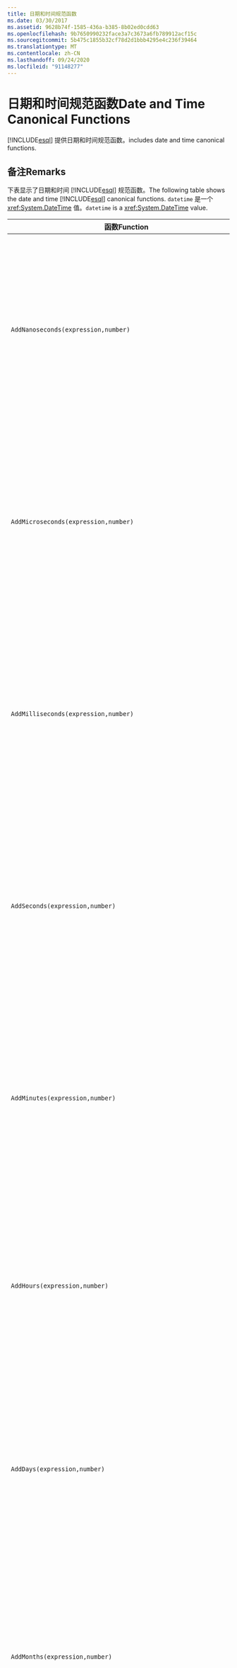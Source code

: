 ```yaml
---
title: 日期和时间规范函数
ms.date: 03/30/2017
ms.assetid: 9628b74f-1585-436a-b385-8b02ed0cdd63
ms.openlocfilehash: 9b7650990232face3a7c3673a6fb789912acf15c
ms.sourcegitcommit: 5b475c1855b32cf78d2d1bbb4295e4c236f39464
ms.translationtype: MT
ms.contentlocale: zh-CN
ms.lasthandoff: 09/24/2020
ms.locfileid: "91148277"
---
```

# <a name="date-and-time-canonical-functions"></a><span data-ttu-id="86a48-102">日期和时间规范函数</span><span class="sxs-lookup"><span data-stu-id="86a48-102">Date and Time Canonical Functions</span></span>

[!INCLUDE[esql](../../../../../../includes/esql-md.md)] <span data-ttu-id="86a48-103">提供日期和时间规范函数。</span><span class="sxs-lookup"><span data-stu-id="86a48-103">includes date and time canonical functions.</span></span>  
  
## <a name="remarks"></a><span data-ttu-id="86a48-104">备注</span><span class="sxs-lookup"><span data-stu-id="86a48-104">Remarks</span></span>  

 <span data-ttu-id="86a48-105">下表显示了日期和时间 [!INCLUDE[esql](../../../../../../includes/esql-md.md)] 规范函数。</span><span class="sxs-lookup"><span data-stu-id="86a48-105">The following table shows the date and time [!INCLUDE[esql](../../../../../../includes/esql-md.md)] canonical functions.</span></span> <span data-ttu-id="86a48-106">`datetime` 是一个 <xref:System.DateTime> 值。</span><span class="sxs-lookup"><span data-stu-id="86a48-106">`datetime` is a <xref:System.DateTime> value.</span></span>  
  
|<span data-ttu-id="86a48-107">函数</span><span class="sxs-lookup"><span data-stu-id="86a48-107">Function</span></span>|<span data-ttu-id="86a48-108">描述</span><span class="sxs-lookup"><span data-stu-id="86a48-108">Description</span></span>|  
|--------------|-----------------|  
|`AddNanoseconds(expression,number)`|<span data-ttu-id="86a48-109">将指定的毫微秒 `number` 添加到 `expression`。</span><span class="sxs-lookup"><span data-stu-id="86a48-109">Adds the specified `number` of nanoseconds to the `expression`.</span></span><br /><br /> <span data-ttu-id="86a48-110">**参数**</span><span class="sxs-lookup"><span data-stu-id="86a48-110">**Arguments**</span></span><br /><br /> <span data-ttu-id="86a48-111">`expression`：`DateTime`、`DateTimeOffset` 或 `Time`。</span><span class="sxs-lookup"><span data-stu-id="86a48-111">`expression`: `DateTime`, `DateTimeOffset`, or `Time`.</span></span><br /><br /> <span data-ttu-id="86a48-112">`number`: `Int32`.</span><span class="sxs-lookup"><span data-stu-id="86a48-112">`number`: `Int32`.</span></span><br /><br /> <span data-ttu-id="86a48-113">**返回值**</span><span class="sxs-lookup"><span data-stu-id="86a48-113">**Return Value**</span></span><br /><br /> <span data-ttu-id="86a48-114">`expression` 的类型。</span><span class="sxs-lookup"><span data-stu-id="86a48-114">The type of `expression`.</span></span>|  
|`AddMicroseconds(expression,number)`|<span data-ttu-id="86a48-115">将指定的微秒 `number` 添加到 `expression`。</span><span class="sxs-lookup"><span data-stu-id="86a48-115">Adds the specified `number` of microseconds to the `expression`.</span></span><br /><br /> <span data-ttu-id="86a48-116">**参数**</span><span class="sxs-lookup"><span data-stu-id="86a48-116">**Arguments**</span></span><br /><br /> <span data-ttu-id="86a48-117">`expression`：`DateTime`、`DateTimeOffset` 或 `Time`。</span><span class="sxs-lookup"><span data-stu-id="86a48-117">`expression`: `DateTime`, `DateTimeOffset`, or `Time`.</span></span><br /><br /> <span data-ttu-id="86a48-118">`number`: `Int32`.</span><span class="sxs-lookup"><span data-stu-id="86a48-118">`number`: `Int32`.</span></span><br /><br /> <span data-ttu-id="86a48-119">**返回值**</span><span class="sxs-lookup"><span data-stu-id="86a48-119">**Return Value**</span></span><br /><br /> <span data-ttu-id="86a48-120">`expression` 的类型。</span><span class="sxs-lookup"><span data-stu-id="86a48-120">The type of `expression`.</span></span>|  
|`AddMilliseconds(expression,number)`|<span data-ttu-id="86a48-121">将指定的毫秒 `number` 添加到 `expression`。</span><span class="sxs-lookup"><span data-stu-id="86a48-121">Adds the specified `number` of milliseconds to the `expression`.</span></span><br /><br /> <span data-ttu-id="86a48-122">**参数**</span><span class="sxs-lookup"><span data-stu-id="86a48-122">**Arguments**</span></span><br /><br /> <span data-ttu-id="86a48-123">`expression`：`DateTime`、`DateTimeOffset` 或 `Time`。</span><span class="sxs-lookup"><span data-stu-id="86a48-123">`expression`: `DateTime`, `DateTimeOffset`, or `Time`.</span></span><br /><br /> <span data-ttu-id="86a48-124">`number`: `Int32`.</span><span class="sxs-lookup"><span data-stu-id="86a48-124">`number`: `Int32`.</span></span><br /><br /> <span data-ttu-id="86a48-125">**返回值**</span><span class="sxs-lookup"><span data-stu-id="86a48-125">**Return Value**</span></span><br /><br /> <span data-ttu-id="86a48-126">`expression` 的类型。</span><span class="sxs-lookup"><span data-stu-id="86a48-126">The type of `expression`.</span></span>|  
|`AddSeconds(expression,number)`|<span data-ttu-id="86a48-127">将指定的秒 `number` 添加到 `expression`。</span><span class="sxs-lookup"><span data-stu-id="86a48-127">Adds the specified `number` of seconds to the `expression`.</span></span><br /><br /> <span data-ttu-id="86a48-128">**参数**</span><span class="sxs-lookup"><span data-stu-id="86a48-128">**Arguments**</span></span><br /><br /> <span data-ttu-id="86a48-129">`expression`：`DateTime`、`DateTimeOffset` 或 `Time`。</span><span class="sxs-lookup"><span data-stu-id="86a48-129">`expression`: `DateTime`, `DateTimeOffset`, or `Time`.</span></span><br /><br /> <span data-ttu-id="86a48-130">`number`: `Int32`.</span><span class="sxs-lookup"><span data-stu-id="86a48-130">`number`: `Int32`.</span></span><br /><br /> <span data-ttu-id="86a48-131">**返回值**</span><span class="sxs-lookup"><span data-stu-id="86a48-131">**Return Value**</span></span><br /><br /> <span data-ttu-id="86a48-132">`expression` 的类型。</span><span class="sxs-lookup"><span data-stu-id="86a48-132">The type of `expression`.</span></span>|  
|`AddMinutes(expression,number)`|<span data-ttu-id="86a48-133">将指定的分钟 `number` 添加到 `expression`。</span><span class="sxs-lookup"><span data-stu-id="86a48-133">Adds the specified `number` of minutes to the `expression`.</span></span><br /><br /> <span data-ttu-id="86a48-134">**参数**</span><span class="sxs-lookup"><span data-stu-id="86a48-134">**Arguments**</span></span><br /><br /> <span data-ttu-id="86a48-135">`expression`：`DateTime`、`DateTimeOffset` 或 `Time`。</span><span class="sxs-lookup"><span data-stu-id="86a48-135">`expression`: `DateTime`, `DateTimeOffset`, or `Time`.</span></span><br /><br /> <span data-ttu-id="86a48-136">`number`: `Int32`.</span><span class="sxs-lookup"><span data-stu-id="86a48-136">`number`: `Int32`.</span></span><br /><br /> <span data-ttu-id="86a48-137">**返回值**</span><span class="sxs-lookup"><span data-stu-id="86a48-137">**Return Value**</span></span><br /><br /> <span data-ttu-id="86a48-138">`expression` 的类型。</span><span class="sxs-lookup"><span data-stu-id="86a48-138">The type of `expression`.</span></span>|  
|`AddHours(expression,number)`|<span data-ttu-id="86a48-139">将指定的小时 `number` 添加到 `expression`。</span><span class="sxs-lookup"><span data-stu-id="86a48-139">Adds the specified `number` of hours to the `expression`.</span></span><br /><br /> <span data-ttu-id="86a48-140">**参数**</span><span class="sxs-lookup"><span data-stu-id="86a48-140">**Arguments**</span></span><br /><br /> <span data-ttu-id="86a48-141">`expression`：`DateTime`、`DateTimeOffset` 或 `Time`。</span><span class="sxs-lookup"><span data-stu-id="86a48-141">`expression`: `DateTime`, `DateTimeOffset`, or `Time`.</span></span><br /><br /> <span data-ttu-id="86a48-142">`number`: `Int32`.</span><span class="sxs-lookup"><span data-stu-id="86a48-142">`number`: `Int32`.</span></span><br /><br /> <span data-ttu-id="86a48-143">**返回值**</span><span class="sxs-lookup"><span data-stu-id="86a48-143">**Return Value**</span></span><br /><br /> <span data-ttu-id="86a48-144">`expression` 的类型。</span><span class="sxs-lookup"><span data-stu-id="86a48-144">The type of `expression`.</span></span>|  
|`AddDays(expression,number)`|<span data-ttu-id="86a48-145">将指定的天 `number` 添加到 `expression`。</span><span class="sxs-lookup"><span data-stu-id="86a48-145">Adds the specified `number` of days to the `expression`.</span></span><br /><br /> <span data-ttu-id="86a48-146">**参数**</span><span class="sxs-lookup"><span data-stu-id="86a48-146">**Arguments**</span></span><br /><br /> <span data-ttu-id="86a48-147">`expression`：`DateTime` 或 `DateTimeOffset`。</span><span class="sxs-lookup"><span data-stu-id="86a48-147">`expression`: `DateTime` or `DateTimeOffset`.</span></span><br /><br /> <span data-ttu-id="86a48-148">`number`: `Int32`.</span><span class="sxs-lookup"><span data-stu-id="86a48-148">`number`: `Int32`.</span></span><br /><br /> <span data-ttu-id="86a48-149">**返回值**</span><span class="sxs-lookup"><span data-stu-id="86a48-149">**Return Value**</span></span><br /><br /> <span data-ttu-id="86a48-150">`expression` 的类型。</span><span class="sxs-lookup"><span data-stu-id="86a48-150">The type of `expression`.</span></span>|  
|`AddMonths(expression,number)`|<span data-ttu-id="86a48-151">将指定的月份 `number` 添加到 `expression`。</span><span class="sxs-lookup"><span data-stu-id="86a48-151">Adds the specified `number` of months to the `expression`.</span></span><br /><br /> <span data-ttu-id="86a48-152">**参数**</span><span class="sxs-lookup"><span data-stu-id="86a48-152">**Arguments**</span></span><br /><br /> <span data-ttu-id="86a48-153">`expression`：`DateTime` 或 `DateTimeOffset`。</span><span class="sxs-lookup"><span data-stu-id="86a48-153">`expression`: `DateTime` or `DateTimeOffset`.</span></span><br /><br /> <span data-ttu-id="86a48-154">`number`: `Int32`.</span><span class="sxs-lookup"><span data-stu-id="86a48-154">`number`: `Int32`.</span></span><br /><br /> <span data-ttu-id="86a48-155">**返回值**</span><span class="sxs-lookup"><span data-stu-id="86a48-155">**Return Value**</span></span><br /><br /> <span data-ttu-id="86a48-156">`expression` 的类型。</span><span class="sxs-lookup"><span data-stu-id="86a48-156">The type of `expression`.</span></span>|  
|`AddYears(expression,number)`|<span data-ttu-id="86a48-157">将指定的年份 `number` 添加到 `expression`。</span><span class="sxs-lookup"><span data-stu-id="86a48-157">Adds the specified `number` of years to the `expression`.</span></span><br /><br /> <span data-ttu-id="86a48-158">**参数**</span><span class="sxs-lookup"><span data-stu-id="86a48-158">**Arguments**</span></span><br /><br /> <span data-ttu-id="86a48-159">`expression`：`DateTime` 或 `DateTimeOffset`。</span><span class="sxs-lookup"><span data-stu-id="86a48-159">`expression`: `DateTime` or `DateTimeOffset`.</span></span><br /><br /> <span data-ttu-id="86a48-160">`number`: `Int32`.</span><span class="sxs-lookup"><span data-stu-id="86a48-160">`number`: `Int32`.</span></span><br /><br /> <span data-ttu-id="86a48-161">**返回值**</span><span class="sxs-lookup"><span data-stu-id="86a48-161">**Return Value**</span></span><br /><br /> <span data-ttu-id="86a48-162">`expression` 的类型。</span><span class="sxs-lookup"><span data-stu-id="86a48-162">The type of `expression`.</span></span>|  
|`CreateDateTime(year,month,day,hour,minute,second)`|<span data-ttu-id="86a48-163">返回一个新的 `DateTime` 值作为服务器在自己的时区中的当前日期和时间。</span><span class="sxs-lookup"><span data-stu-id="86a48-163">Returns a new `DateTime` value as the current date and time of the server in the server's time zone.</span></span><br /><br /> <span data-ttu-id="86a48-164">**参数**</span><span class="sxs-lookup"><span data-stu-id="86a48-164">**Arguments**</span></span><br /><br /> <span data-ttu-id="86a48-165">`year`、`month`、`day`、`hour`、`minute`：`Int16` 和 `Int32`。</span><span class="sxs-lookup"><span data-stu-id="86a48-165">`year`, `month`, `day`, `hour`, `minute`: `Int16` and `Int32`.</span></span><br /><br /> <span data-ttu-id="86a48-166">`second`: `Double`.</span><span class="sxs-lookup"><span data-stu-id="86a48-166">`second`: `Double`.</span></span><br /><br /> <span data-ttu-id="86a48-167">**返回值**</span><span class="sxs-lookup"><span data-stu-id="86a48-167">**Return Value**</span></span><br /><br /> <span data-ttu-id="86a48-168">`DateTime`。</span><span class="sxs-lookup"><span data-stu-id="86a48-168">A `DateTime`.</span></span>|  
|`CreateDateTimeOffset(year,month,day,hour,minute,second,tzoffset)`|<span data-ttu-id="86a48-169">返回一个新的 `DateTimeOffset` 值作为服务器相对于协调世界时 (UTC) 的当前日期和时间。</span><span class="sxs-lookup"><span data-stu-id="86a48-169">Returns a new `DateTimeOffset` value as the current date and time of the server relative to the Coordinated Universal Time (UTC).</span></span><br /><br /> <span data-ttu-id="86a48-170">**参数**</span><span class="sxs-lookup"><span data-stu-id="86a48-170">**Arguments**</span></span><br /><br /> <span data-ttu-id="86a48-171">`year`, `month`, `day`, `hour`, `minute`, `tzoffset`: `Int32`.</span><span class="sxs-lookup"><span data-stu-id="86a48-171">`year`, `month`, `day`, `hour`, `minute`, `tzoffset`: `Int32`.</span></span><br /><br /> <span data-ttu-id="86a48-172">`second`: `Double`.</span><span class="sxs-lookup"><span data-stu-id="86a48-172">`second`: `Double`.</span></span><br /><br /> <span data-ttu-id="86a48-173">**返回值**</span><span class="sxs-lookup"><span data-stu-id="86a48-173">**Return Value**</span></span><br /><br /> <span data-ttu-id="86a48-174">`DateTimeOffset`。</span><span class="sxs-lookup"><span data-stu-id="86a48-174">A `DateTimeOffset`.</span></span>|  
|`CreateTime(hour,minute,second)`|<span data-ttu-id="86a48-175">返回一个新的 `Time` 值作为当前时间。</span><span class="sxs-lookup"><span data-stu-id="86a48-175">Returns a new `Time` value as the current time.</span></span><br /><br /> <span data-ttu-id="86a48-176">**参数**</span><span class="sxs-lookup"><span data-stu-id="86a48-176">**Arguments**</span></span><br /><br /> <span data-ttu-id="86a48-177">`hour` 和 `minute`：`Int32`。</span><span class="sxs-lookup"><span data-stu-id="86a48-177">`hour` and `minute`: `Int32`.</span></span><br /><br /> <span data-ttu-id="86a48-178">`second`: `Double`.</span><span class="sxs-lookup"><span data-stu-id="86a48-178">`second`: `Double`.</span></span><br /><br /> <span data-ttu-id="86a48-179">**返回值**</span><span class="sxs-lookup"><span data-stu-id="86a48-179">**Return Value**</span></span><br /><br /> <span data-ttu-id="86a48-180">`Time`。</span><span class="sxs-lookup"><span data-stu-id="86a48-180">A `Time`.</span></span>|  
|`CurrentDateTime()`|<span data-ttu-id="86a48-181">返回一个 `DateTime` 值作为服务器所在时区中的当前日期和时间。</span><span class="sxs-lookup"><span data-stu-id="86a48-181">Returns a `DateTime` value as the current date and time of the server in the server's time zone.</span></span><br /><br /> <span data-ttu-id="86a48-182">**返回值**</span><span class="sxs-lookup"><span data-stu-id="86a48-182">**Return Value**</span></span><br /><br /> <span data-ttu-id="86a48-183">`DateTime`。</span><span class="sxs-lookup"><span data-stu-id="86a48-183">A `DateTime`.</span></span>|  
|`CurrentDateTimeOffset()`|<span data-ttu-id="86a48-184">将当前日期、时间和偏移量作为 `DateTimeOffset` 返回。</span><span class="sxs-lookup"><span data-stu-id="86a48-184">Returns the current date, time and offset as a `DateTimeOffset`.</span></span><br /><br /> <span data-ttu-id="86a48-185">**返回值**</span><span class="sxs-lookup"><span data-stu-id="86a48-185">**Return Value**</span></span><br /><br /> <span data-ttu-id="86a48-186">`DateTimeOffset`。</span><span class="sxs-lookup"><span data-stu-id="86a48-186">A `DateTimeOffset`.</span></span>|  
|`CurrentUtcDateTime()`|<span data-ttu-id="86a48-187">返回一个 <xref:System.DateTime> 值，该值作为服务器在 UTS 时区中的当前日期和时间。</span><span class="sxs-lookup"><span data-stu-id="86a48-187">Returns a <xref:System.DateTime> value as the current date and time of the server in the UTS time zone.</span></span><br /><br /> <span data-ttu-id="86a48-188">**返回值**</span><span class="sxs-lookup"><span data-stu-id="86a48-188">**Return Value**</span></span><br /><br /> <span data-ttu-id="86a48-189">`DateTime`。</span><span class="sxs-lookup"><span data-stu-id="86a48-189">A `DateTime`.</span></span>|  
|`Day(expression)`|<span data-ttu-id="86a48-190">将 `expression` 的日部分作为一个介于 1 到 31 之间的 `Int32` 返回。</span><span class="sxs-lookup"><span data-stu-id="86a48-190">Returns the day portion of `expression` as an `Int32` between 1 and 31.</span></span><br /><br /> <span data-ttu-id="86a48-191">**参数**</span><span class="sxs-lookup"><span data-stu-id="86a48-191">**Arguments**</span></span><br /><br /> <span data-ttu-id="86a48-192">`DateTime` 和 `DateTimeOffset`。</span><span class="sxs-lookup"><span data-stu-id="86a48-192">A `DateTime` and `DateTimeOffset`.</span></span><br /><br /> <span data-ttu-id="86a48-193">**返回值**</span><span class="sxs-lookup"><span data-stu-id="86a48-193">**Return Value**</span></span><br /><br /> <span data-ttu-id="86a48-194">一个 `Int32`。</span><span class="sxs-lookup"><span data-stu-id="86a48-194">An `Int32`.</span></span><br /><br /> <span data-ttu-id="86a48-195">**示例**</span><span class="sxs-lookup"><span data-stu-id="86a48-195">**Example**</span></span><br /><br /> `-- The following example returns 12.`<br /><br /> `Day(cast('03/12/1998' as DateTime))`|  
|`DayOfYear(expression)`|<span data-ttu-id="86a48-196">将 `expression` 的日部分作为一个介于 1 到 366 之间的 `Int32` 返回，对于闰年的最后一天将返回 366。</span><span class="sxs-lookup"><span data-stu-id="86a48-196">Returns the day portion of `expression` as an `Int32` between 1 and 366, where 366 is returned for the last day of a leap year.</span></span><br /><br /> <span data-ttu-id="86a48-197">**参数**</span><span class="sxs-lookup"><span data-stu-id="86a48-197">**Arguments**</span></span><br /><br /> <span data-ttu-id="86a48-198">`DateTime` 或 `DateTimeOffset`。</span><span class="sxs-lookup"><span data-stu-id="86a48-198">A `DateTime` or `DateTimeOffset`.</span></span><br /><br /> <span data-ttu-id="86a48-199">**返回值**</span><span class="sxs-lookup"><span data-stu-id="86a48-199">**Return Value**</span></span><br /><br /> <span data-ttu-id="86a48-200">一个 `Int32`。</span><span class="sxs-lookup"><span data-stu-id="86a48-200">An `Int32`.</span></span>|  
|`DiffNanoseconds(startExpression,endExpression)`|<span data-ttu-id="86a48-201">返回 `startExpression` 和 `endExpression` 之间的差（毫微秒）。</span><span class="sxs-lookup"><span data-stu-id="86a48-201">Returns the difference, in nanoseconds, between `startExpression` and `endExpression`.</span></span><br /><br /> <span data-ttu-id="86a48-202">**参数**</span><span class="sxs-lookup"><span data-stu-id="86a48-202">**Arguments**</span></span><br /><br /> <span data-ttu-id="86a48-203">`startExpression`、`endExpression`：`DateTime`、`DateTimeOffset` 或 `Time`。</span><span class="sxs-lookup"><span data-stu-id="86a48-203">`startExpression`, `endExpression`: `DateTime`, `DateTimeOffset`, or `Time`.</span></span> <span data-ttu-id="86a48-204">**注意：** `startExpression`和 `endExpression` 必须属于同一类型。  </span><span class="sxs-lookup"><span data-stu-id="86a48-204">**Note:**  `startExpression` and `endExpression` must be of the same type.</span></span> <br /><br /> <span data-ttu-id="86a48-205">**返回值**</span><span class="sxs-lookup"><span data-stu-id="86a48-205">**Return Value**</span></span><br /><br /> <span data-ttu-id="86a48-206">一个 `Int32`。</span><span class="sxs-lookup"><span data-stu-id="86a48-206">An `Int32`.</span></span>|  
|`DiffMilliseconds(startExpression,endExpression)`|<span data-ttu-id="86a48-207">返回 `startExpression` 和 `endExpression` 之间的差（毫秒）。</span><span class="sxs-lookup"><span data-stu-id="86a48-207">Returns the difference, in milliseconds, between `startExpression` and `endExpression`.</span></span><br /><br /> <span data-ttu-id="86a48-208">**参数**</span><span class="sxs-lookup"><span data-stu-id="86a48-208">**Arguments**</span></span><br /><br /> <span data-ttu-id="86a48-209">`startExpression`、`endExpression`：`DateTime`、`DateTimeOffset` 或 `Time`。</span><span class="sxs-lookup"><span data-stu-id="86a48-209">`startExpression`, `endExpression`: `DateTime`, `DateTimeOffset`, or `Time`.</span></span> <span data-ttu-id="86a48-210">**注意：** `startExpression`和 `endExpression` 必须属于同一类型。  </span><span class="sxs-lookup"><span data-stu-id="86a48-210">**Note:**  `startExpression` and `endExpression` must be of the same type.</span></span> <br /><br /> <span data-ttu-id="86a48-211">**返回值**</span><span class="sxs-lookup"><span data-stu-id="86a48-211">**Return Value**</span></span><br /><br /> <span data-ttu-id="86a48-212">一个 `Int32`。</span><span class="sxs-lookup"><span data-stu-id="86a48-212">An `Int32`.</span></span>|  
|`DiffMicroseconds(startExpression,endExpression)`|<span data-ttu-id="86a48-213">返回 `startExpression` 和 `endExpression` 之间的差（微秒）。</span><span class="sxs-lookup"><span data-stu-id="86a48-213">Returns the difference, in microseconds, between `startExpression` and `endExpression`.</span></span><br /><br /> <span data-ttu-id="86a48-214">**参数**</span><span class="sxs-lookup"><span data-stu-id="86a48-214">**Arguments**</span></span><br /><br /> <span data-ttu-id="86a48-215">`startExpression`、`endExpression`：`DateTime`、`DateTimeOffset` 或 `Time`。</span><span class="sxs-lookup"><span data-stu-id="86a48-215">`startExpression`, `endExpression`: `DateTime`, `DateTimeOffset`, or `Time`.</span></span> <span data-ttu-id="86a48-216">**注意：** `startExpression`和 `endExpression` 必须属于同一类型。  </span><span class="sxs-lookup"><span data-stu-id="86a48-216">**Note:**  `startExpression` and `endExpression` must be of the same type.</span></span> <br /><br /> <span data-ttu-id="86a48-217">**返回值**</span><span class="sxs-lookup"><span data-stu-id="86a48-217">**Return Value**</span></span><br /><br /> <span data-ttu-id="86a48-218">一个 `Int32`。</span><span class="sxs-lookup"><span data-stu-id="86a48-218">An `Int32`.</span></span>|  
|`DiffSeconds(startExpression,endExpression)`|<span data-ttu-id="86a48-219">返回 `startExpression` 和 `endExpression` 之间的差（秒）。</span><span class="sxs-lookup"><span data-stu-id="86a48-219">Returns the difference, in seconds, between `startExpression` and `endExpression`.</span></span><br /><br /> <span data-ttu-id="86a48-220">**参数**</span><span class="sxs-lookup"><span data-stu-id="86a48-220">**Arguments**</span></span><br /><br /> <span data-ttu-id="86a48-221">`startExpression`、`endExpression`：`DateTime`、`DateTimeOffset` 或 `Time`。</span><span class="sxs-lookup"><span data-stu-id="86a48-221">`startExpression`, `endExpression`: `DateTime`, `DateTimeOffset`, or `Time`.</span></span> <span data-ttu-id="86a48-222">**注意：** `startExpression`和 `endExpression` 必须属于同一类型。  </span><span class="sxs-lookup"><span data-stu-id="86a48-222">**Note:**  `startExpression` and `endExpression` must be of the same type.</span></span> <br /><br /> <span data-ttu-id="86a48-223">**返回值**</span><span class="sxs-lookup"><span data-stu-id="86a48-223">**Return Value**</span></span><br /><br /> <span data-ttu-id="86a48-224">一个 `Int32`。</span><span class="sxs-lookup"><span data-stu-id="86a48-224">An `Int32`.</span></span>|  
|`DiffMinutes(startExpression,endExpression)`|<span data-ttu-id="86a48-225">返回 `startExpression` 和 `endExpression` 之间的差（分钟）。</span><span class="sxs-lookup"><span data-stu-id="86a48-225">Returns the difference, in minutes, between `startExpression` and `endExpression`.</span></span><br /><br /> <span data-ttu-id="86a48-226">**参数**</span><span class="sxs-lookup"><span data-stu-id="86a48-226">**Arguments**</span></span><br /><br /> <span data-ttu-id="86a48-227">`startExpression`、`endExpression`：`DateTime`、`DateTimeOffset` 或 `Time`。</span><span class="sxs-lookup"><span data-stu-id="86a48-227">`startExpression`, `endExpression`: `DateTime`, `DateTimeOffset`, or `Time`.</span></span> <span data-ttu-id="86a48-228">**注意：** `startExpression`和 `endExpression` 必须属于同一类型。  </span><span class="sxs-lookup"><span data-stu-id="86a48-228">**Note:**  `startExpression` and `endExpression` must be of the same type.</span></span> <br /><br /> <span data-ttu-id="86a48-229">**返回值**</span><span class="sxs-lookup"><span data-stu-id="86a48-229">**Return Value**</span></span><br /><br /> <span data-ttu-id="86a48-230">一个 `Int32`。</span><span class="sxs-lookup"><span data-stu-id="86a48-230">An `Int32`.</span></span>|  
|`DiffHours(startExpression,endExpression)`|<span data-ttu-id="86a48-231">返回 `startExpression` 和 `endExpression` 之间的差（小时）。</span><span class="sxs-lookup"><span data-stu-id="86a48-231">Returns the difference, in hours, between `startExpression` and `endExpression`.</span></span><br /><br /> <span data-ttu-id="86a48-232">**参数**</span><span class="sxs-lookup"><span data-stu-id="86a48-232">**Arguments**</span></span><br /><br /> <span data-ttu-id="86a48-233">`startExpression`、`endExpression`：`DateTime`、`DateTimeOffset` 或 `Time`。</span><span class="sxs-lookup"><span data-stu-id="86a48-233">`startExpression`, `endExpression`: `DateTime`, `DateTimeOffset`, or `Time`.</span></span> <span data-ttu-id="86a48-234">**注意：** `startExpression`和 `endExpression` 必须属于同一类型。  </span><span class="sxs-lookup"><span data-stu-id="86a48-234">**Note:**  `startExpression` and `endExpression` must be of the same type.</span></span> <br /><br /> <span data-ttu-id="86a48-235">**返回值**</span><span class="sxs-lookup"><span data-stu-id="86a48-235">**Return Value**</span></span><br /><br /> <span data-ttu-id="86a48-236">一个 `Int32`。</span><span class="sxs-lookup"><span data-stu-id="86a48-236">An `Int32`.</span></span>|  
|`DiffDays(startExpression,endExpression)`|<span data-ttu-id="86a48-237">返回 `startExpression` 和 `endExpression` 之间的差（天）。</span><span class="sxs-lookup"><span data-stu-id="86a48-237">Returns the difference, in days, between `startExpression` and `endExpression`.</span></span><br /><br /> <span data-ttu-id="86a48-238">**参数**</span><span class="sxs-lookup"><span data-stu-id="86a48-238">**Arguments**</span></span><br /><br /> <span data-ttu-id="86a48-239">`startExpression`、`endExpression`：`DateTime` 或 `DateTimeOffset`。</span><span class="sxs-lookup"><span data-stu-id="86a48-239">`startExpression`, `endExpression`: `DateTime` or `DateTimeOffset`.</span></span> <span data-ttu-id="86a48-240">**注意：** `startExpression`和 `endExpression` 必须属于同一类型。  </span><span class="sxs-lookup"><span data-stu-id="86a48-240">**Note:**  `startExpression` and `endExpression` must be of the same type.</span></span> <br /><br /> <span data-ttu-id="86a48-241">**返回值**</span><span class="sxs-lookup"><span data-stu-id="86a48-241">**Return Value**</span></span><br /><br /> <span data-ttu-id="86a48-242">一个 `Int32`。</span><span class="sxs-lookup"><span data-stu-id="86a48-242">An `Int32`.</span></span>|  
|`DiffMonths(startExpression,endExpression)`|<span data-ttu-id="86a48-243">返回 `startExpression` 和 `endExpression` 之间的差（月）。</span><span class="sxs-lookup"><span data-stu-id="86a48-243">Returns the difference, in months, between `startExpression` and `endExpression`.</span></span><br /><br /> <span data-ttu-id="86a48-244">**参数**</span><span class="sxs-lookup"><span data-stu-id="86a48-244">**Arguments**</span></span><br /><br /> <span data-ttu-id="86a48-245">`startExpression`、`endExpression`：`DateTime` 或 `DateTimeOffset`。</span><span class="sxs-lookup"><span data-stu-id="86a48-245">`startExpression`, `endExpression`: `DateTime` or `DateTimeOffset`.</span></span> <span data-ttu-id="86a48-246">**注意：** `startExpression`和 `endExpression` 必须属于同一类型。  </span><span class="sxs-lookup"><span data-stu-id="86a48-246">**Note:**  `startExpression` and `endExpression` must be of the same type.</span></span> <br /><br /> <span data-ttu-id="86a48-247">**返回值**</span><span class="sxs-lookup"><span data-stu-id="86a48-247">**Return Value**</span></span><br /><br /> <span data-ttu-id="86a48-248">一个 `Int32`。</span><span class="sxs-lookup"><span data-stu-id="86a48-248">An `Int32`.</span></span>|  
|`DiffYears(startExpression,endExpression)`|<span data-ttu-id="86a48-249">返回 `startExpression` 和 `endExpression` 之间的差（年）。</span><span class="sxs-lookup"><span data-stu-id="86a48-249">Returns the difference, in years, between `startExpression` and `endExpression`.</span></span><br /><br /> <span data-ttu-id="86a48-250">**参数**</span><span class="sxs-lookup"><span data-stu-id="86a48-250">**Arguments**</span></span><br /><br /> <span data-ttu-id="86a48-251">`startExpression`、`endExpression`：`DateTime` 或 `DateTimeOffset`。</span><span class="sxs-lookup"><span data-stu-id="86a48-251">`startExpression`, `endExpression`: `DateTime` or `DateTimeOffset`.</span></span> <span data-ttu-id="86a48-252">**注意：** `startExpression`和 `endExpression` 必须属于同一类型。  </span><span class="sxs-lookup"><span data-stu-id="86a48-252">**Note:**  `startExpression` and `endExpression` must be of the same type.</span></span> <br /><br /> <span data-ttu-id="86a48-253">**返回值**</span><span class="sxs-lookup"><span data-stu-id="86a48-253">**Return Value**</span></span><br /><br /> <span data-ttu-id="86a48-254">一个 `Int32`。</span><span class="sxs-lookup"><span data-stu-id="86a48-254">An `Int32`.</span></span>|  
|`GetTotalOffsetMinutes(datetimeoffset)`|<span data-ttu-id="86a48-255">返回 `datetimeoffset` 相对于 GMT 偏移的分钟数。</span><span class="sxs-lookup"><span data-stu-id="86a48-255">Returns the number of minutes that the `datetimeoffset` is offset from GMT.</span></span> <span data-ttu-id="86a48-256">此值通常介于 +780 到 -780 之间（+ 或 - 13 小时）。</span><span class="sxs-lookup"><span data-stu-id="86a48-256">This is generally between +780 and -780 (+ or - 13 hrs).</span></span> <span data-ttu-id="86a48-257">**注意：**  仅 SQL Server 2008 支持此函数。</span><span class="sxs-lookup"><span data-stu-id="86a48-257">**Note:**  This function is supported in SQL Server 2008 only.</span></span> <br /><br /> <span data-ttu-id="86a48-258">**参数**</span><span class="sxs-lookup"><span data-stu-id="86a48-258">**Arguments**</span></span><br /><br /> <span data-ttu-id="86a48-259">`DateTimeOffset`。</span><span class="sxs-lookup"><span data-stu-id="86a48-259">A `DateTimeOffset`.</span></span><br /><br /> <span data-ttu-id="86a48-260">**返回值**</span><span class="sxs-lookup"><span data-stu-id="86a48-260">**Return Value**</span></span><br /><br /> <span data-ttu-id="86a48-261">一个 `Int32`。</span><span class="sxs-lookup"><span data-stu-id="86a48-261">An `Int32`.</span></span>|  
|`Hour(expression)`|<span data-ttu-id="86a48-262">将 `expression` 的小时部分作为一个介于 0 到 23 之间的 `Int32` 返回。</span><span class="sxs-lookup"><span data-stu-id="86a48-262">Returns the hour portion of `expression` as an `Int32` between 0 and 23.</span></span><br /><br /> <span data-ttu-id="86a48-263">**参数**</span><span class="sxs-lookup"><span data-stu-id="86a48-263">**Arguments**</span></span><br /><br /> <span data-ttu-id="86a48-264">`DateTime, Time` 和 `DateTimeOffset`。</span><span class="sxs-lookup"><span data-stu-id="86a48-264">A `DateTime, Time` and `DateTimeOffset`.</span></span><br /><br /> <span data-ttu-id="86a48-265">**示例**</span><span class="sxs-lookup"><span data-stu-id="86a48-265">**Example**</span></span><br /><br /> `-- The following example returns 22.`<br /><br /> `Hour(cast('22:35:5' as DateTime))`|  
|`Millisecond(expression)`|<span data-ttu-id="86a48-266">将 `expression` 的毫秒部分作为一个介于 0 到 999 之间的 `Int32` 返回。</span><span class="sxs-lookup"><span data-stu-id="86a48-266">Returns the milliseconds portion of `expression` as an `Int32` between 0 and 999.</span></span><br /><br /> <span data-ttu-id="86a48-267">**参数**</span><span class="sxs-lookup"><span data-stu-id="86a48-267">**Arguments**</span></span><br /><br /> <span data-ttu-id="86a48-268">`DateTime, Time` 和 `DateTimeOffset`。</span><span class="sxs-lookup"><span data-stu-id="86a48-268">A `DateTime, Time` and `DateTimeOffset`.</span></span><br /><br /> <span data-ttu-id="86a48-269">**返回值**</span><span class="sxs-lookup"><span data-stu-id="86a48-269">**Return Value**</span></span><br /><br /> <span data-ttu-id="86a48-270">一个 `Int32`。</span><span class="sxs-lookup"><span data-stu-id="86a48-270">An `Int32`.</span></span>|  
|`Minute(expression)`|<span data-ttu-id="86a48-271">将 `expression` 的分钟部分作为一个介于 0 到 59 之间的 `Int32` 返回。</span><span class="sxs-lookup"><span data-stu-id="86a48-271">Returns the minute portion of `expression` as an `Int32` between 0 and 59.</span></span><br /><br /> <span data-ttu-id="86a48-272">**参数**</span><span class="sxs-lookup"><span data-stu-id="86a48-272">**Arguments**</span></span><br /><br /> <span data-ttu-id="86a48-273">`DateTime, Time` 或 `DateTimeOffset`。</span><span class="sxs-lookup"><span data-stu-id="86a48-273">A `DateTime, Time` or `DateTimeOffset`.</span></span><br /><br /> <span data-ttu-id="86a48-274">**返回值**</span><span class="sxs-lookup"><span data-stu-id="86a48-274">**Return Value**</span></span><br /><br /> <span data-ttu-id="86a48-275">一个 `Int32`。</span><span class="sxs-lookup"><span data-stu-id="86a48-275">An `Int32`.</span></span><br /><br /> <span data-ttu-id="86a48-276">**示例**</span><span class="sxs-lookup"><span data-stu-id="86a48-276">**Example**</span></span><br /><br /> `-- The following example returns 35`<br /><br /> `Minute(cast('22:35:5' as DateTime))`|  
|`Month(expression)`|<span data-ttu-id="86a48-277">将 `expression` 的月份部分作为一个介于 1 到 12 之间的 `Int32` 返回。</span><span class="sxs-lookup"><span data-stu-id="86a48-277">Returns the month portion of `expression` as an `Int32` between 1 and 12.</span></span><br /><br /> <span data-ttu-id="86a48-278">**参数**</span><span class="sxs-lookup"><span data-stu-id="86a48-278">**Arguments**</span></span><br /><br /> <span data-ttu-id="86a48-279">`DateTime` 或 `DateTimeOffset`。</span><span class="sxs-lookup"><span data-stu-id="86a48-279">A `DateTime` or `DateTimeOffset`.</span></span><br /><br /> <span data-ttu-id="86a48-280">**返回值**</span><span class="sxs-lookup"><span data-stu-id="86a48-280">**Return Value**</span></span><br /><br /> <span data-ttu-id="86a48-281">一个 `Int32`。</span><span class="sxs-lookup"><span data-stu-id="86a48-281">An `Int32`.</span></span><br /><br /> <span data-ttu-id="86a48-282">**示例**</span><span class="sxs-lookup"><span data-stu-id="86a48-282">**Example**</span></span><br /><br /> `-- The following example returns 3.`<br /><br /> `Month(cast('03/12/1998' as DateTime))`|  
|`Second(expression)`|<span data-ttu-id="86a48-283">将 `expression` 的秒部分作为一个介于 0 到 59 之间的 `Int32` 返回。</span><span class="sxs-lookup"><span data-stu-id="86a48-283">Returns the seconds portion of `expression` as an `Int32` between 0 and 59.</span></span><br /><br /> <span data-ttu-id="86a48-284">**参数**</span><span class="sxs-lookup"><span data-stu-id="86a48-284">**Arguments**</span></span><br /><br /> <span data-ttu-id="86a48-285">`DateTime, Time` 和 `DateTimeOffset`。</span><span class="sxs-lookup"><span data-stu-id="86a48-285">A `DateTime, Time` and `DateTimeOffset`.</span></span><br /><br /> <span data-ttu-id="86a48-286">**返回值**</span><span class="sxs-lookup"><span data-stu-id="86a48-286">**Return Value**</span></span><br /><br /> <span data-ttu-id="86a48-287">一个 `Int32`。</span><span class="sxs-lookup"><span data-stu-id="86a48-287">An `Int32`.</span></span><br /><br /> <span data-ttu-id="86a48-288">**示例**</span><span class="sxs-lookup"><span data-stu-id="86a48-288">**Example**</span></span><br /><br /> `-- The following example returns 5`<br /><br /> `Second(cast('22:35:5' as DateTime))`|  
|`TruncateTime(expression)`|<span data-ttu-id="86a48-289">返回截断了时间值的 `expression`。</span><span class="sxs-lookup"><span data-stu-id="86a48-289">Returns the `expression`, with the time values truncated.</span></span><br /><br /> <span data-ttu-id="86a48-290">**参数**</span><span class="sxs-lookup"><span data-stu-id="86a48-290">**Arguments**</span></span><br /><br /> <span data-ttu-id="86a48-291">`DateTime` 或 `DateTimeOffset`。</span><span class="sxs-lookup"><span data-stu-id="86a48-291">A `DateTime` or `DateTimeOffset`.</span></span><br /><br /> <span data-ttu-id="86a48-292">**返回值**</span><span class="sxs-lookup"><span data-stu-id="86a48-292">**Return Value**</span></span><br /><br /> <span data-ttu-id="86a48-293">`expression` 的类型。</span><span class="sxs-lookup"><span data-stu-id="86a48-293">The type of `expression`.</span></span>|  
|`Year(expression)`|<span data-ttu-id="86a48-294">返回的年份部分 `expression` `Int32` `YYYY` 。</span><span class="sxs-lookup"><span data-stu-id="86a48-294">Returns the year portion of `expression` as an `Int32` `YYYY`.</span></span><br /><br /> <span data-ttu-id="86a48-295">**参数**</span><span class="sxs-lookup"><span data-stu-id="86a48-295">**Arguments**</span></span><br /><br /> <span data-ttu-id="86a48-296">`DateTime` 和 `DateTimeOffset`。</span><span class="sxs-lookup"><span data-stu-id="86a48-296">A `DateTime` and `DateTimeOffset`.</span></span><br /><br /> <span data-ttu-id="86a48-297">**返回值**</span><span class="sxs-lookup"><span data-stu-id="86a48-297">**Return Value**</span></span><br /><br /> <span data-ttu-id="86a48-298">一个 `Int32`。</span><span class="sxs-lookup"><span data-stu-id="86a48-298">An `Int32`.</span></span><br /><br /> <span data-ttu-id="86a48-299">**示例**</span><span class="sxs-lookup"><span data-stu-id="86a48-299">**Example**</span></span><br /><br /> `-- The following example returns 1998.`<br /><br /> `Year(cast('03/12/1998' as DateTime))`|  
  
 <span data-ttu-id="86a48-300">如果提供 `null` 输入，则这些函数返回 `null`。</span><span class="sxs-lookup"><span data-stu-id="86a48-300">These functions will return `null` if given `null` input.</span></span>  
  
 <span data-ttu-id="86a48-301">Microsoft SQL 客户端托管提供程序中提供了等效功能。</span><span class="sxs-lookup"><span data-stu-id="86a48-301">Equivalent functionality is available in the Microsoft SQL Client Managed Provider.</span></span> <span data-ttu-id="86a48-302">有关详细信息，请参阅 [SqlClient for 实体框架函数](../sqlclient-for-ef-functions.md)。</span><span class="sxs-lookup"><span data-stu-id="86a48-302">For more information, see [SqlClient for Entity Framework Functions](../sqlclient-for-ef-functions.md).</span></span>  
  
## <a name="see-also"></a><span data-ttu-id="86a48-303">请参阅</span><span class="sxs-lookup"><span data-stu-id="86a48-303">See also</span></span>

- [<span data-ttu-id="86a48-304">规范函数</span><span class="sxs-lookup"><span data-stu-id="86a48-304">Canonical Functions</span></span>](canonical-functions.md)
